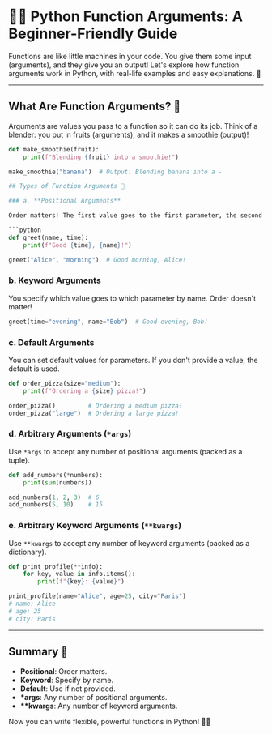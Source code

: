 # 🧑‍💻 Python Function Arguments: A Beginner-Friendly Guide

Functions are like little machines in your code. You give them some input (arguments), and they give you an output! Let's explore how function arguments work in Python, with real-life examples and easy explanations. 🚀

---

## What Are Function Arguments? 🤔

Arguments are values you pass to a function so it can do its job. Think of a blender: you put in fruits (arguments), and it makes a smoothie (output)!

```python
def make_smoothie(fruit):
    print(f"Blending {fruit} into a smoothie!")

make_smoothie("banana")  # Output: Blending banana into a -

## Types of Function Arguments 🧩

### a. **Positional Arguments**

Order matters! The first value goes to the first parameter, the second to the second, and so on.

```python
def greet(name, time):
    print(f"Good {time}, {name}!")

greet("Alice", "morning")  # Good morning, Alice!
```

### b. **Keyword Arguments**

You specify which value goes to which parameter by name. Order doesn't matter!

```python
greet(time="evening", name="Bob")  # Good evening, Bob!
```

### c. **Default Arguments**

You can set default values for parameters. If you don't provide a value, the default is used.

```python
def order_pizza(size="medium"):
    print(f"Ordering a {size} pizza!")

order_pizza()         # Ordering a medium pizza!
order_pizza("large")  # Ordering a large pizza!
```

### d. **Arbitrary Arguments (`*args`)**

Use `*args` to accept any number of positional arguments (packed as a tuple).

```python
def add_numbers(*numbers):
    print(sum(numbers))

add_numbers(1, 2, 3)  # 6
add_numbers(5, 10)    # 15
```

### e. **Arbitrary Keyword Arguments (`**kwargs`)**

Use `**kwargs` to accept any number of keyword arguments (packed as a dictionary).

```python
def print_profile(**info):
    for key, value in info.items():
        print(f"{key}: {value}")

print_profile(name="Alice", age=25, city="Paris")
# name: Alice
# age: 25
# city: Paris
```

---

## Summary 🎉

- **Positional**: Order matters.
- **Keyword**: Specify by name.
- **Default**: Use if not provided.
- **\*args**: Any number of positional arguments.
- **\*\*kwargs**: Any number of keyword arguments.

Now you can write flexible, powerful functions in Python! 🐍✨